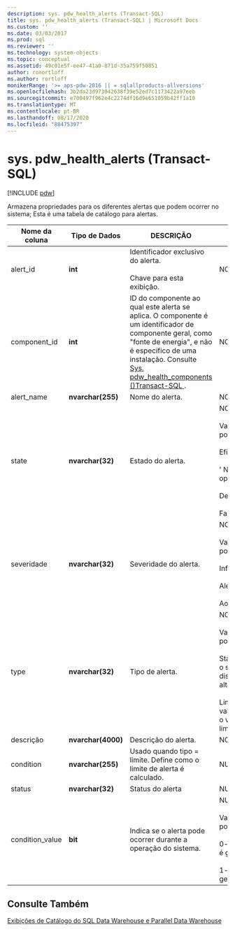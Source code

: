 ```yaml
---
description: sys. pdw_health_alerts (Transact-SQL)
title: sys. pdw_health_alerts (Transact-SQL) | Microsoft Docs
ms.custom: ''
ms.date: 03/03/2017
ms.prod: sql
ms.reviewer: ''
ms.technology: system-objects
ms.topic: conceptual
ms.assetid: 49c01e5f-ee47-41a0-871d-35a759f50851
author: ronortloff
ms.author: rortloff
monikerRange: '>= aps-pdw-2016 || = sqlallproducts-allversions'
ms.openlocfilehash: 3b2da23d973042638f39e52ed7c1173422a97eeb
ms.sourcegitcommit: e700497f962e4c2274df16d9e651059b42ff1a10
ms.translationtype: MT
ms.contentlocale: pt-BR
ms.lasthandoff: 08/17/2020
ms.locfileid: "88475397"
---
```

# <a name="syspdw_health_alerts-transact-sql"></a>sys. pdw_health_alerts (Transact-SQL)
[!INCLUDE [pdw](../../includes/applies-to-version/pdw.md)]

  Armazena propriedades para os diferentes alertas que podem ocorrer no sistema; Esta é uma tabela de catálogo para alertas.  
  
|Nome da coluna|Tipo de Dados|DESCRIÇÃO|Intervalo|  
|-----------------|---------------|-----------------|-----------|  
|alert_id|**int**|Identificador exclusivo do alerta.<br /><br /> Chave para esta exibição.|NOT NULL|  
|component_id|**int**|ID do componente ao qual este alerta se aplica. O componente é um identificador de componente geral, como "fonte de energia", e não é específico de uma instalação. Consulte [Sys. pdw_health_components &#40;&#41;Transact-SQL ](../../relational-databases/system-catalog-views/sys-pdw-health-components-transact-sql.md).|NOT NULL|  
|alert_name|**nvarchar(255)**|Nome do alerta.|NOT NULL|  
|state|**nvarchar(32)**|Estado do alerta.|NOT NULL<br /><br /> Valores possíveis:<br /><br /> Eficiência<br /><br /> ' Não operacional '<br /><br /> Degradado<br /><br /> Falha ao|  
|severidade|**nvarchar(32)**|Severidade do alerta.|NOT NULL<br /><br /> Valores possíveis:<br /><br /> Informativa<br /><br /> Alerta<br /><br /> Ao|  
|type|**nvarchar(32)**|Tipo de alerta.|NOT NULL<br /><br /> Valores possíveis:<br /><br /> StatusChange-o status do dispositivo foi alterado.<br /><br /> Limite-um valor excedeu o valor do limite.|  
|descrição|**nvarchar(4000)**|Descrição do alerta.|NOT NULL|  
|condition|**nvarchar(255)**|Usado quando tipo = limite. Define como o limite de alerta é calculado.|NULO|  
|status|**nvarchar(32)**|Status do alerta|NULO|  
|condition_value|**bit**|Indica se o alerta pode ocorrer durante a operação do sistema.|NULO<br /><br /> Valores possíveis<br /><br /> 0-o alerta não é gerado.<br /><br /> 1-o alerta é gerado.|  
  
## <a name="see-also"></a>Consulte Também  
 [Exibições de Catálogo do SQL Data Warehouse e Parallel Data Warehouse](../../relational-databases/system-catalog-views/sql-data-warehouse-and-parallel-data-warehouse-catalog-views.md)  
  
  
